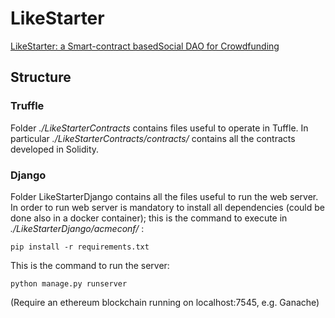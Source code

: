 # LikeStarter

[LikeStarter: a Smart-contract basedSocial DAO for Crowdfunding](https://ieeexplore.ieee.org/document/8845133)

## Structure

### Truffle

Folder _./LikeStarterContracts_ contains files useful to operate in Tuffle. In particular _./LikeStarterContracts/contracts/_ contains all the contracts developed in Solidity.

### Django

Folder LikeStarterDjango contains all the files useful to run the web server. In order to run web server is mandatory to install all dependencies (could be done also in a docker container); this is the command to execute in _./LikeStarterDjango/acmeconf/_ :

```
pip install -r requirements.txt
```

This is the command to run the server:

```
python manage.py runserver
```

(Require an ethereum blockchain running on localhost:7545, e.g. Ganache)
